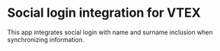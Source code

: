 

# Social login integration for VTEX

This app integrates social login with name and surname inclusion when synchronizing information.
